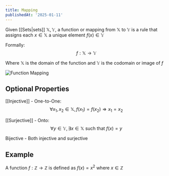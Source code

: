 ```yaml
---
title: Mapping
publishedAt: '2025-01-11'
---
```


Given [[Sets|sets]] $\mathbb{X}, \mathbb{Y}$, a function or mapping from $\mathbb{X}$ to $\mathbb{Y}$ is a rule that assigns each $x \in \mathbb{X}$ a unique element $f(x) \in \mathbb{Y}$ 

Formally: 
$$
f: \mathbb{X} \longrightarrow \mathbb{Y}
$$

Where $\mathbb{X}$ is the domain of the function and $\mathbb{Y}$ is the codomain or image of $f$

![Function Mapping](/assets/BasicMappings.png)

## Optional Properties
[[Injective]] - One-to-One: 
$$
\forall x_1, x_2 \in \mathbb{X}, f(x_1)=f(x_2) \Rightarrow x_1=x_2
$$

[[Surjective]] - Onto: 
$$
\forall y \in \mathbb{Y}, \exists x \in \mathbb{X} \text{ such that } f(x)=y
$$

Bijective - Both injective and surjective

## Example
A function $f: \mathbb{Z} \longrightarrow \mathbb{Z}$ is defined as $f(x)=x^2$ where $x \in \mathbb{Z}$
